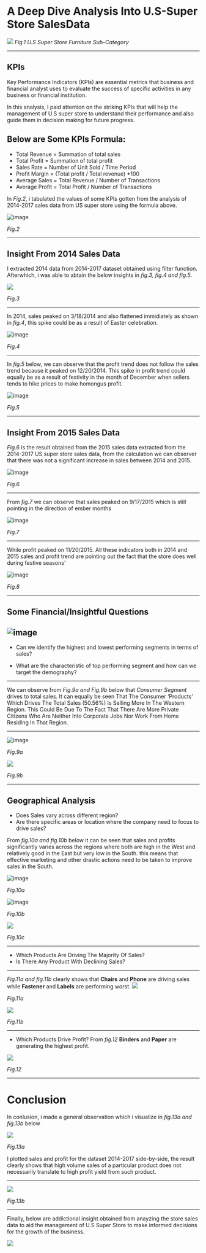 # A Deep Dive Analysis Into U.S-Super Store SalesData



![](https://github.com/vinemadukpe/A-Deep-dive-Analysis-into-U.S-Super-Store-Data/blob/main/store.jfif)
 *Fig.1 U.S Super Store Furniture Sub-Category*

---
## KPIs

Key Performance Indicators (KPIs) are essential metrics that business and financial analyst uses to evaluate the success of specific activities in any business or financial institution. 


In this analysis, I paid attention on the striking KPIs that will help the management of U.S super store to understand their performance and also guide them in decision making for future progress.

## Below are Some KPIs Formula:

- Total Revenue = Summation of total sales 
- Total Profit =  Summation of total profit 
- Sales Rate = Number of Unit Sold / Time Period
- Profit Margin = (Total profit / Total revenue) *100
- Average Sales = Total Revenue / Number of Transactions
- Average Profit = Total Profit / Number of Transactions 

In *Fig.2*, i tabulated the values of some KPIs gotten from the analysis of 2014-2017 sales data from US super store using the formula above.

   ![image](https://github.com/vinemadukpe/A-Deep-dive-Analysis-into-U.S-Super-Store-Data/blob/main/Proj%20KIPs.png)
 
 *Fig.2*
 
---

## Insight From 2014 Sales Data

I extracted 2014 data from 2014-2017 dataset obtained using filter function. Afterwhich, i was able to abtain the below insights in *fig.3, fig.4 and fig.5*.

![](https://github.com/vinemadukpe/A-Deep-dive-Analysis-into-U.S-Super-Store-Data/blob/main/proj_14_KIPs.png)

*Fig.3*

---

In 2014, sales peaked on 3/18/2014 and also flattened immidiately as shown in *fig.4*, this spike could be as a result of Easter celebration.

![image](https://github.com/vinemadukpe/A-Deep-dive-Analysis-into-U.S-Super-Store-Data/blob/main/proj_14_sales_date.png)

*Fig.4*

---

In *fig.5* below, we can observe that the profit trend does not follow the sales trend because it peaked on 12/20/2014. This spike in profit trend could equally be as a result of festivity in the month of December when sellers tends to hike prices to make homongus profit.

![image](https://github.com/vinemadukpe/A-Deep-dive-Analysis-into-U.S-Super-Store-Data/blob/main/proj_14_profit_date.png)

*Fig.5*

---

## Insight From 2015 Sales Data

*Fig.6* is the result obtained from the 2015 sales data extracted from the 2014-2017 US super store sales data, from the calculation we can observer that there was not a significant increase in sales between 2014 and 2015.

![image](https://github.com/vinemadukpe/A-Deep-dive-Analysis-into-U.S-Super-Store-Data/blob/main/PROJ_15_KIPS.png)

*Fig.6*

---

From *fig.7* we can observe that sales peaked on 9/17/2015 which is still pointing in the direction of ember months

![image](https://github.com/vinemadukpe/A-Deep-dive-Analysis-into-U.S-Super-Store-Data/blob/main/proj_15_sales_trend.png)

*Fig.7*

---

While profit peaked on 11/20/2015. All these indicators both in 2014 and 2015 sales and profit trend are pointing out the fact that the store does well during festive seasons'

![image](https://github.com/vinemadukpe/A-Deep-dive-Analysis-into-U.S-Super-Store-Data/blob/main/proj_15_profit.png)

*Fig.8*

---

## Some Financial/Insightful Questions

![image](https://github.com/vinemadukpe/A-Deep-dive-Analysis-into-U.S-Super-Store-Data/assets/147417142/db4ac4af-eacc-46c1-a3e3-4fa98342dd89)
---

-  Can we identify the highest and lowest performing segments in terms of sales?

-  What are the characteristic of top performing segment and how can we target the demography?
---
  We can observe from  *Fig.9a and Fig.9b* below that *Consumer Segment* drives to total sales. It can equally be seen That The Consumer ‘Products’ Which Drives The Total Sales (50.56%) Is Selling More In The Western Region. This Could Be Due To The Fact That There Are More Private Citizens Who Are Neither Into Corporate Jobs Nor Work From Home Residing In That Region.

---
  
![image](https://github.com/vinemadukpe/A-Deep-dive-Analysis-into-U.S-Super-Store-Data/blob/main/Proj2.png)

*Fig.9a*

![](https://github.com/vinemadukpe/A-Deep-dive-Analysis-into-U.S-Super-Store-Data/blob/main/proj2222.png)

*Fig.9b*

---

## Geographical Analysis

-  Does Sales vary across different region?
-  Are there specific areas or location where the company need to focus to drive sales?

From *fig.10a and fig.10b* below it can be seen that sales and profits significantly varies across the regions where both are high in the West and relatively good in the East but very low in the South. this means that effective marketing and other drastic actions need to be taken to improve sales in the South.


 ![image](https://github.com/vinemadukpe/A-Deep-dive-Analysis-into-U.S-Super-Store-Data/blob/main/Proj4.png)
  
  *Fig.10a*

 ![image](https://github.com/vinemadukpe/A-Deep-dive-Analysis-into-U.S-Super-Store-Data/blob/main/proj44.png)
 
 *Fig.10b*

 ![](https://github.com/vinemadukpe/A-Deep-dive-Analysis-into-U.S-Super-Store-Data/blob/main/proj444.png)

*Fig.10c*

 ---

- Which Products Are Driving The Majority Of Sales?
- Is There Any Product With Declining Sales?
---
*Fig.11a and fig.11b* clearly shows that **Chairs** and **Phone** are driving sales while **Fastener** and **Labels** are performing worst.
![](https://github.com/vinemadukpe/A-Deep-dive-Analysis-into-U.S-Super-Store-Data/blob/main/Proj33.png)

*Fig.11a*

![](https://github.com/vinemadukpe/A-Deep-dive-Analysis-into-U.S-Super-Store-Data/blob/main/proj333.png?raw=true)

*Fig.11b*

---

- Which Products Drive Profit?
  From *fig.12* **Binders** and **Paper** are generating the highest profit.

 ![](https://github.com/vinemadukpe/A-Deep-dive-Analysis-into-U.S-Super-Store-Data/blob/main/proj3333.png?raw=true)

  *Fig.12*

  ---

  # Conclusion
  In conlusion, i made a general observation which i visualize in *fig.13a and fig.13b* below

  ![](https://github.com/vinemadukpe/A-Deep-dive-Analysis-into-U.S-Super-Store-Data/blob/main/proj3a.png?raw=true)

  *Fig.13a*

  I plotted sales and profit for the dataset 2014-2017 side-by-side, the result clearly shows that high volume sales of a particular product does not necessarily translate to high profit yield from such product.
  
  ---
  ![](https://github.com/vinemadukpe/A-Deep-dive-Analysis-into-U.S-Super-Store-Data/blob/main/proj33333.png?raw=true)

  *Fig.13b*
  
---
Finally, below are addictional insight obtained from anayzing the store sales data to aid the management of U.S Super Store to make informed decisions for the growth of the business.

![](https://github.com/vinemadukpe/A-Deep-dive-Analysis-into-U.S-Super-Store-Data/blob/main/Project1.png?raw=true)
  







